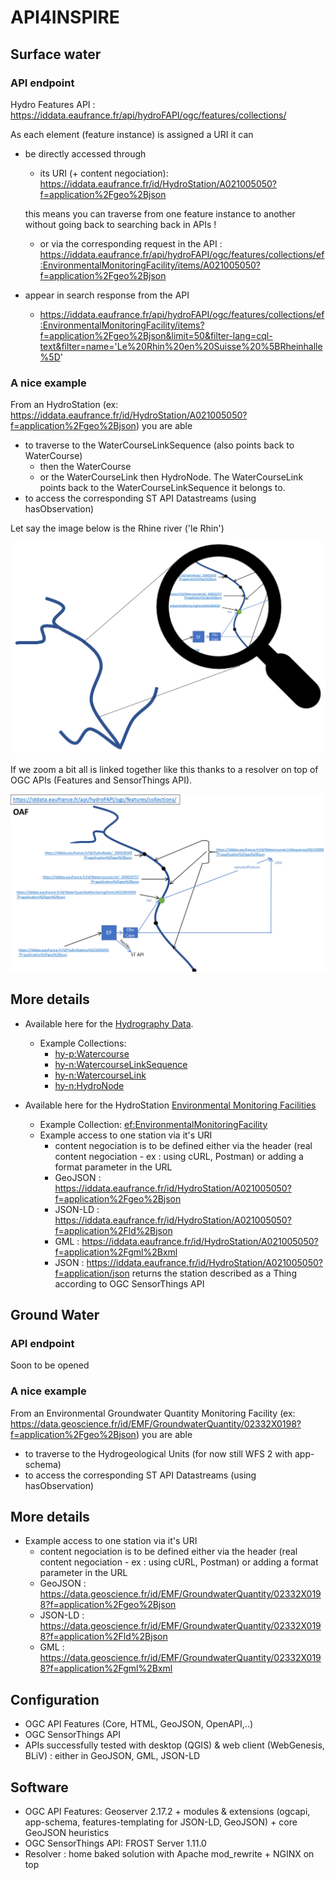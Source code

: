 # API4INSPIRE

## Surface water
### API endpoint
Hydro Features API : https://iddata.eaufrance.fr/api/hydroFAPI/ogc/features/collections/

As each element (feature instance) is assigned a URI it can 
- be directly accessed through
	- its URI (+ content negociation): https://iddata.eaufrance.fr/id/HydroStation/A021005050?f=application%2Fgeo%2Bjson
	
	this means you can traverse from one feature instance to another without going back to searching back in APIs !
	- or via the corresponding request in the API : https://iddata.eaufrance.fr/api/hydroFAPI/ogc/features/collections/ef:EnvironmentalMonitoringFacility/items/A021005050?f=application%2Fgeo%2Bjson

- appear in search response from the API
	- https://iddata.eaufrance.fr/api/hydroFAPI/ogc/features/collections/ef:EnvironmentalMonitoringFacility/items?f=application%2Fgeo%2Bjson&limit=50&filter-lang=cql-text&filter=name='Le%20Rhin%20en%20Suisse%20%5BRheinhalle%5D'

### A nice example
From an HydroStation (ex: https://iddata.eaufrance.fr/id/HydroStation/A021005050?f=application%2Fgeo%2Bjson)  you are able
- to traverse to the WaterCourseLinkSequence (also points back to WaterCourse)
  - then the WaterCourse
  - or the WaterCourseLink then HydroNode. The WaterCourseLink points back to the WaterCourseLinkSequence it belongs to.
- to access the corresponding ST API Datastreams (using hasObservation)

Let say the image below is the Rhine river ('le Rhin')

![Hydro data Big Picture ](./Docs/HydroData_Big_picture.png)

If we zoom a bit all is linked together like this thanks to a resolver on top of OGC APIs (Features and SensorThings API).

![Hydro data Zoom ](./Docs/HydroData_Zoom_content.png)

## More details
- Available here for the [Hydrography Data](https://github.com/INSIDE-information-systems/API4INSPIRE/blob/master/Hydrography_Network_Data.md). 
  - Example Collections: 
      - [hy-p:Watercourse](https://iddata.eaufrance.fr/api/hydroFAPI/ogc/features/collections/hy-p:Watercourse/items?f=application%2Fgeo%2Bjson&limit=10)
      - [hy-n:WatercourseLinkSequence](https://iddata.eaufrance.fr/api/hydroFAPI/ogc/features/collections/hy-n:WatercourseLinkSequence/items?f=application%2Fgeo%2Bjson&limit=10)
      - [hy-n:WatercourseLink](https://iddata.eaufrance.fr/api/hydroFAPI/ogc/features/collections/hy-n:WatercourseLink/items?f=application%2Fgeo%2Bjson&limit=10)
      - [hy-n:HydroNode](https://iddata.eaufrance.fr/api/hydroFAPI/ogc/features/collections/hy-n:HydroNode/items?f=application%2Fgeo%2Bjson&limit=10)
      
- Available here for the HydroStation [Environmental Monitoring Facilities](https://github.com/INSIDE-information-systems/API4INSPIRE/blob/master/EnvironmentalMonitoringFacility_Data.md)
  - Example Collection: [ef:EnvironmentalMonitoringFacility](https://iddata.eaufrance.fr/api/hydroFAPI/ogc/features/collections/ef:EnvironmentalMonitoringFacility/items?f=application%2Fgeo%2Bjson&limit=10)
  - Example access to one station via it's URI
    - content negociation is to be defined either via the header (real content negociation - ex : using cURL, Postman) or adding a format parameter in the URL
    - GeoJSON : https://iddata.eaufrance.fr/id/HydroStation/A021005050?f=application%2Fgeo%2Bjson
    - JSON-LD : https://iddata.eaufrance.fr/id/HydroStation/A021005050?f=application%2Fld%2Bjson
    - GML : https://iddata.eaufrance.fr/id/HydroStation/A021005050?f=application%2Fgml%2Bxml
    - JSON :  https://iddata.eaufrance.fr/id/HydroStation/A021005050?f=application/json returns the station described as a Thing according to OGC SensorThings API
		


## Ground Water
### API endpoint
Soon to be opened

### A nice example
From an Environmental Groundwater Quantity Monitoring Facility (ex: https://data.geoscience.fr/id/EMF/GroundwaterQuantity/02332X0198?f=application%2Fgeo%2Bjson) you are able
- to traverse to the Hydrogeological Units (for now still WFS 2 with app-schema)
- to access the corresponding ST API Datastreams (using hasObservation)

## More details
- Example access to one station via it's URI
  - content negociation is to be defined either via the header (real content negociation - ex : using cURL, Postman) or adding a format parameter in the URL
  - GeoJSON : https://data.geoscience.fr/id/EMF/GroundwaterQuantity/02332X0198?f=application%2Fgeo%2Bjson 
  - JSON-LD : https://data.geoscience.fr/id/EMF/GroundwaterQuantity/02332X0198?f=application%2Fld%2Bjson
  - GML : https://data.geoscience.fr/id/EMF/GroundwaterQuantity/02332X0198?f=application%2Fgml%2Bxml
  
 
## Configuration
- OGC API Features (Core, HTML, GeoJSON, OpenAPI,..)
- OGC SensorThings API
- APIs successfully tested with desktop (QGIS) & web client (WebGenesis, BLiV) : either in GeoJSON, GML, JSON-LD

## Software
- OGC API Features: Geoserver 2.17.2 + modules & extensions (ogcapi, app-schema, features-templating for JSON-LD, GeoJSON) + core GeoJSON heuristics
- OGC SensorThings API: FROST Server 1.11.0
- Resolver : home baked solution with Apache mod_rewrite + NGINX on top
